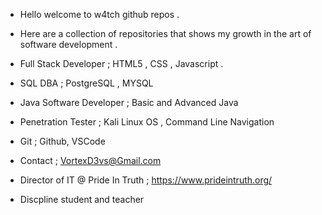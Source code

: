 - Hello welcome to w4tch github repos .
- Here are a collection of repositories that shows my growth in the art of software development .
- Full Stack Developer ; HTML5 , CSS , Javascript .
- SQL DBA ; PostgreSQL , MYSQL
- Java Software Developer ; Basic and Advanced Java
- Penetration Tester ; Kali Linux OS , Command Line Navigation
- Git ; Github, VSCode
- Contact ; VortexD3vs@Gmail.com
- Director of IT @ Pride In Truth ; https://www.prideintruth.org/

- Discpline student and teacher 
